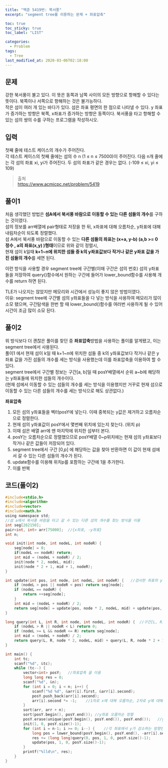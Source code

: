 ```yaml
---
title: "백준 5419번: 북서풍"
excerpt: "segment tree를 이용하는 문제 + 좌표압축"

toc: true
toc_sticky: true
toc_label: "LIST"

categories:
  - Problem
tags:
  - Tree
last_modified_at: 2020-03-06T02:18:00
---
```

문제  
-------  
강한 북서풍이 불고 있다. 이 뜻은 동쪽과 남쪽 사이의 모든 방향으로 항해할 수 있다는 뜻이다. 북쪽이나 서쪽으로 항해하는 것은 불가능하다.  
작은 섬이 여러 개 있는 바다가 있다. 섬은 좌표 평면의 한 점으로 나타낼 수 있다. y 좌표가 증가하는 방향은 북쪽, x좌표가 증가하는 방향은 동쪽이다. 북서풍을 타고 항해할 수 있는 섬의 쌍의 수를 구하는 프로그램을 작성하시오.  

입력  
-------  
첫째 줄에 테스트 케이스의 개수가 주어진다.  
각 테스트 케이스의 첫째 줄에는 섬의 수 n (1 ≤ n ≤ 75000)이 주어진다. 다음 n개 줄에는 각 섬의 좌표 xi, yi가 주어진다. 두 섬의 좌표가 같은 경우는 없다. (-109 ≤ xi, yi ≤ 109)  

> 출처  
> <https://www.acmicpc.net/problem/5419>  

풀이1  
--------  
처음 생각했던 방법은 **섬A에서 북서풍 바람으로 이동할 수 있는 다른 섬들의 개수**를 구하는 것이였다.  
섬의 정보를 arr배열에 pair형태로 저장을 한 뒤, x좌표에 대해 오름차순, y좌표에 대해 내림차순이 되도록 정렬했다.  
섬 A에서 북서풍 바람으로 이동할 수 있는 **다른 섬들의 좌표는 (x+a, y-b) (a,b >= 0 정수 , a의 좌표(x,y) )형태**이므로 위와 같이 정렬시,  
현재 섬이 k일때 **k+1~n에 위치한 섬들 중 k의 y좌표값보다 작거나 같은 y좌표 값을 가진 섬들의 개수**를 세면 된다.  


이런 방식을 사용할 경우 segment tree에 구간별(이때 구간은 섬의 번호) 섬의 y좌표들을 저장하여 query()함수에서 원하는 구간에 들어가 lower_bound함수를 사용해 개수를 return 하면 된다.   


TLE가 나오지는 않았지만 메모리와 시간에서 성능이 좋지 않은 방법이였다.  
이유: segment tree에 구간별 섬의 y좌표들을 다 넣는 방식을 사용하여 메모리가 많이 소모 됐으며, 구간탐색을 한번 할 때 lower_bound()함수를 여러번 사용하게 될 수 있어 시간이 조금 많이 소모 된다.  

풀이2  
--------  
위 방식보다 더 괜찮은 풀이를 찾던 중 **좌표압축**방법을 사용하는 풀이를 알게됐고, 이는 segment tree에서 사용된다.  
풀이1 에서 현재 섬이 k일 때 k+1~n에 위치한 섬들 중 k의 y좌표값보다 작거나 같은 y좌표 값을 가진 섬들의 개수를 세는 방식을 사용했는데 이를 좌표압축을 이용하여 할 수 있다.  
segment tree에서 구간별 정보는 구간[a, b]일 때 posY배열에서 순위 a~b에 해당하는 y좌표들에 위치한 섬들의 개수이다.  
(현재 섬에서 이동할 수 있는 섬들의 개수를 세는 방식을 이용했지만 거꾸로 현재 섬으로 이동할 수 있는 다른 섬들의 개수를 세는 방식으로 해도 상관없다.)  


**좌표압축**  
1. 모든 섬의 y좌표들을 벡터posY에 넣는다. 이때 중복되는 y값은 제거하고 오름차순으로 정렬한다.  
2. 현재 섬의 y좌표값이 posY에서 몇번째 위치에 있는지 찾는다. (위치 p)  
3. 이때 섬은 배열 arr에 맨 마지막에 위치한 섬부터 본다.  
4. posY는 오름차순으로 정렬했으므로 posY배열 0~p위치에는 현재 섬의 y좌표보다 작거나 같은 값들이 저장되어 있다.  
5. segment tree에서 구간 [0,p] 에 해당하는 값을 찾아 반환하면 이 값이 현재 섬에서 갈 수 있는 다른 섬들의 개수가 된다.  
6. update함수를 이용해 위치p를 포함하는 구간에 1을 추가한다.  
7. 이를 반복  

코드(풀이2)  
--------  
``` c
#include<stdio.h>
#include<algorithm>
#include<vector>
#include<math.h>
using namespace std;
//섬 a에서 북서풍 바람을 타고 갈 수 있는 다른 섬의 개수를 찾는 방식을 이용
int seg[262150];
pair<int, int> arr[75000];	//{x좌표, -y좌표}
int n;

void init(int node, int nodeL, int nodeR) {
	seg[node] = 0;
	if(nodeL == nodeR) return;
	int mid = (nodeL + nodeR) / 2;
	init(node * 2, nodeL, mid);
	init(node * 2 + 1, mid + 1, nodeR);
}

int update(int pos, int node, int nodeL, int nodeR) {	//검사한 좌표의 y좌표에 해당하는 위치값을 증가
	if (nodeL > pos || nodeR < pos) return seg[node];
	if (nodeL == nodeR) {
		return ++seg[node];
	}
	int mid = (nodeL + nodeR) / 2;
	return seg[node] = update(pos, node * 2, nodeL, mid) + update(pos, node * 2 + 1, mid + 1, nodeR);
}

long query(int L, int R, int node, int nodeL, int nodeR) {	//구간[L, R]에서 존재하는 좌표 개수
	if (nodeL > R || nodeR < L) return 0;
	if (nodeL >= L && nodeR <= R) return seg[node];
	int mid = (nodeL + nodeR) / 2;
	return query(L, R, node * 2, nodeL, mid) + query(L, R, node * 2 + 1, mid + 1, nodeR);
}

int main() {
	int tc;
	scanf("%d", &tc);
	while (tc--) {
		vector<int> posY;	//좌표압축 을 이용
		long long res = 0;
		scanf("%d", &n);
		for (int i = 0; i < n; i++) {
			scanf("%d %d", &arr[i].first, &arr[i].second);
			posY.push_back(arr[i].second);
			arr[i].second *= -1;	//1차로 x에 대해 오름차순, 2차로 y에 대해 내림차순 할 것 이므로
		}
		sort(arr, arr + n);
		sort(posY.begin(), posY.end());	//y좌표 오름차순 정렬
		posY.erase(unique(posY.begin(), posY.end()), posY.end());	//y좌표 중복 제거
		init(1, 0, posY.size()-1);
		for (int i = n-1; i >= 0; i--) {	//각 좌표에서 y가 감소하는 방향인 섬의 개수 찾기
			long pos = lower_bound(posY.begin(), posY.end(), -arr[i].second) - posY.begin();	//현 y좌표의 순위 찾기
			res += (long long)query(0, pos, 1, 0, posY.size()-1);
			update(pos, 1, 0, posY.size()-1);
		}
		printf("%lld\n", res);
	}
}
```